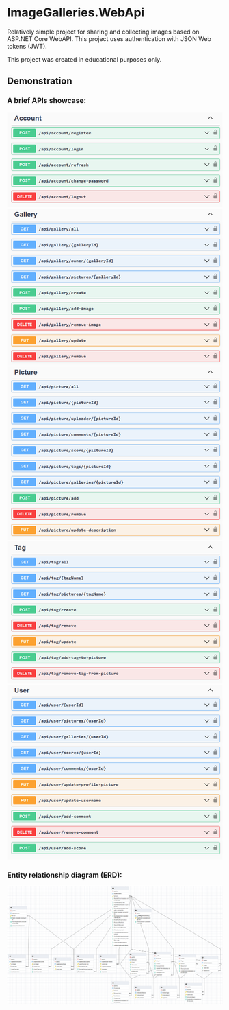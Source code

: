 # ImageGalleries.WebApi
Relatively simple project for sharing and collecting images based on ASP.NET Core WebAPI. This project uses authentication with JSON Web tokens (JWT).

This project was created in educational purposes only.
## Demonstration
### A brief APIs showcase:
![showcase-1](api-showcase/api-account.png)
![showcase-2](api-showcase/api-gallery.png)
![showcase-3](api-showcase/api-picture.png)
![showcase-4](api-showcase/api-tag.png)
![showcase-5](api-showcase/api-user.png)
### Entity relationship diagram (ERD):
![Entity relationship diagram](entity-relationship-diagram/image-galleries-erd.png)
